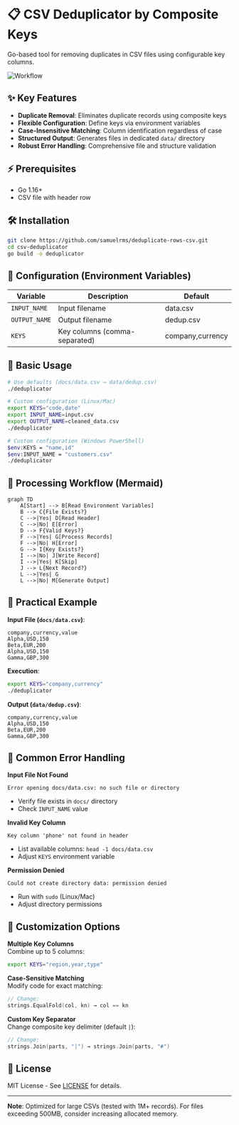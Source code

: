 # 📋 CSV Deduplicator by Composite Keys

Go-based tool for removing duplicates in CSV files using configurable key columns.

![Workflow](https://via.placeholder.com/800x200.png?text=CSV+with+Duplicates→Processing→Deduplicated+CSV)

## ✨ Key Features
- **Duplicate Removal**: Eliminates duplicate records using composite keys
- **Flexible Configuration**: Define keys via environment variables
- **Case-Insensitive Matching**: Column identification regardless of case
- **Structured Output**: Generates files in dedicated `data/` directory
- **Robust Error Handling**: Comprehensive file and structure validation

## ⚡ Prerequisites
- Go 1.16+
- CSV file with header row

## 🛠 Installation
```bash
git clone https://github.com/samuelrms/deduplicate-rows-csv.git
cd csv-deduplicator
go build -o deduplicator
```

## 🔧 Configuration (Environment Variables)
| Variable       | Description                      | Default     |
|----------------|----------------------------------|-------------|
| `INPUT_NAME`   | Input filename                   | data.csv    |
| `OUTPUT_NAME`  | Output filename                  | dedup.csv   |
| `KEYS`         | Key columns (comma-separated)    | company,currency |

## 🚀 Basic Usage
```bash
# Use defaults (docs/data.csv → data/dedup.csv)
./deduplicator

# Custom configuration (Linux/Mac)
export KEYS="code,date"
export INPUT_NAME=input.csv
export OUTPUT_NAME=cleaned_data.csv
./deduplicator

# Custom configuration (Windows PowerShell)
$env:KEYS = "name,id"
$env:INPUT_NAME = "customers.csv"
./deduplicator
```

## 🔄 Processing Workflow (Mermaid)
```mermaid
graph TD
    A[Start] --> B[Read Environment Variables]
    B --> C{File Exists?}
    C -->|Yes| D[Read Header]
    C -->|No| E[Error]
    D --> F{Valid Keys?}
    F -->|Yes| G[Process Records]
    F -->|No| H[Error]
    G --> I{Key Exists?}
    I -->|No| J[Write Record]
    I -->|Yes| K[Skip]
    J --> L{Next Record?}
    L -->|Yes| G
    L -->|No| M[Generate Output]
```

## 📌 Practical Example
**Input File (`docs/data.csv`)**:
```csv
company,currency,value
Alpha,USD,150
Beta,EUR,200
Alpha,USD,150
Gamma,GBP,300
```

**Execution**:
```bash
export KEYS="company,currency"
./deduplicator
```

**Output (`data/dedup.csv`)**:
```csv
company,currency,value
Alpha,USD,150
Beta,EUR,200
Gamma,GBP,300
```

## 🛑 Common Error Handling
**Input File Not Found**  
```log
Error opening docs/data.csv: no such file or directory
```
- Verify file exists in `docs/` directory
- Check `INPUT_NAME` value

**Invalid Key Column**  
```log
Key column 'phone' not found in header
```
- List available columns: `head -1 docs/data.csv`
- Adjust `KEYS` environment variable

**Permission Denied**  
```log
Could not create directory data: permission denied
```
- Run with `sudo` (Linux/Mac)
- Adjust directory permissions

## 🔄 Customization Options
**Multiple Key Columns**  
Combine up to 5 columns:
```bash
export KEYS="region,year,type"
```

**Case-Sensitive Matching**  
Modify code for exact matching:
```go
// Change:
strings.EqualFold(col, kn) → col == kn
```

**Custom Key Separator**  
Change composite key delimiter (default `|`):
```go
// Change:
strings.Join(parts, "|") → strings.Join(parts, "#")
```

## 📄 License
MIT License - See [LICENSE](LICENSE) for details.

---

**Note**: Optimized for large CSVs (tested with 1M+ records). For files exceeding 500MB, consider increasing allocated memory.